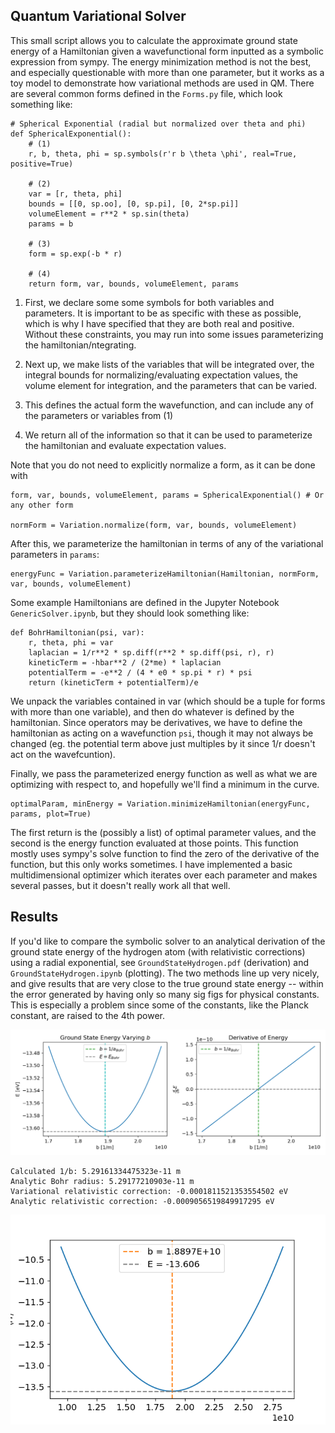 ## Quantum Variational Solver

This small script allows you to calculate the approximate ground state energy of a Hamiltonian given a wavefunctional form inputted as a symbolic expression from sympy. The energy minimization method is not the best, and especially questionable with more than one parameter, but it works as a toy model to demonstrate how variational methods are used in QM. There are several common forms defined in the `Forms.py` file, which look something like:

```
# Spherical Exponential (radial but normalized over theta and phi)
def SphericalExponential():
    # (1)
    r, b, theta, phi = sp.symbols(r'r b \theta \phi', real=True, positive=True)

    # (2)
    var = [r, theta, phi]
    bounds = [[0, sp.oo], [0, sp.pi], [0, 2*sp.pi]]
    volumeElement = r**2 * sp.sin(theta)
    params = b

    # (3)
    form = sp.exp(-b * r)

    # (4)
    return form, var, bounds, volumeElement, params
```

1. First, we declare some some symbols for both variables and parameters. It is important to be as specific with these as possible, which is why I have specified that they are both real and positive. Without these constraints, you may run into some issues parameterizing the hamiltonian/ntegrating.

2. Next up, we make lists of the variables that will be integrated over, the integral bounds for normalizing/evaluating expectation values, the volume element for integration, and the parameters that can be varied.

3. This defines the actual form the wavefunction, and can include any of the parameters or variables from (1)

4. We return all of the information so that it can be used to parameterize the hamiltonian and evaluate expectation values.

Note that you do not need to explicitly normalize a form, as it can be done with

```
form, var, bounds, volumeElement, params = SphericalExponential() # Or any other form

normForm = Variation.normalize(form, var, bounds, volumeElement)
```

After this, we parameterize the hamiltonian in terms of any of the variational parameters in `params`:
```
energyFunc = Variation.parameterizeHamiltonian(Hamiltonian, normForm, var, bounds, volumeElement)

```

Some example Hamiltonians are defined in the Jupyter Notebook `GenericSolver.ipynb`, but they should look something like:

```
def BohrHamiltonian(psi, var):
    r, theta, phi = var
    laplacian = 1/r**2 * sp.diff(r**2 * sp.diff(psi, r), r)
    kineticTerm = -hbar**2 / (2*me) * laplacian
    potentialTerm = -e**2 / (4 * e0 * sp.pi * r) * psi
    return (kineticTerm + potentialTerm)/e
```

We unpack the variables contained in var (which should be a tuple for forms with more than one variable), and then do whatever is defined by the hamiltonian. Since operators may be derivatives, we have to define the hamiltonian as acting on a wavefunction `psi`, though it may not always be changed (eg. the potential term above just multiples by it since 1/r doesn't act on the wavefcuntion).

Finally, we pass the parameterized energy function as well as what we are optimizing with respect to, and hopefully we'll find a minimum in the curve.

```
optimalParam, minEnergy = Variation.minimizeHamiltonian(energyFunc, params, plot=True)
```

The first return is the (possibly a list) of optimal parameter values, and the second is the energy function evaluated at those points. This function mostly uses sympy's solve function to find the zero of the derivative of the function, but this only works sometimes. I have implemented a basic multidimensional optimizer which iterates over each parameter and makes several passes, but it doesn't really work all that well.

## Results

If you'd like to compare the symbolic solver to an analytical derivation of the ground state energy of the hydrogen atom (with relativistic corrections) using a radial exponential, see `GroundStateHydrogen.pdf` (derivation) and `GroundStateHydrogen.ipynb` (plotting). The two methods line up very nicely, and give results that are very close to the true ground state energy -- within the error generated by having only so many sig figs for physical constants. This is especially a problem since some of the constants, like the Planck constant, are raised to the 4th power.

![analytic](https://github.com/Jfeatherstone/VariationalSolver/blob/master/images/fine_structure_variation.png)

```
Calculated 1/b: 5.29161334475323e-11 m
Analytic Bohr radius: 5.29177210903e-11 m
Variational relativistic correction: -0.0001811521353554502 eV
Analytic relativistic correction: -0.0009056519849917295 eV
```

![symbolic](https://github.com/Jfeatherstone/VariationalSolver/blob/master/images/gs_hydrogen_symbolic.png)
